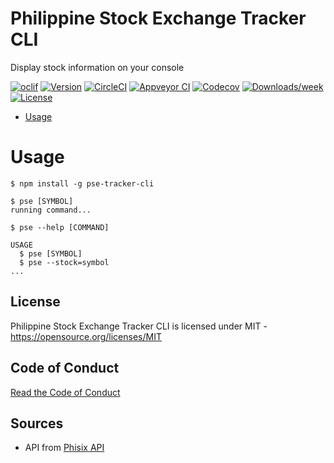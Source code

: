 Philippine Stock Exchange Tracker CLI
===============

Display stock information on your console

[![oclif](https://img.shields.io/badge/cli-oclif-brightgreen.svg)](https://oclif.io)
[![Version](https://img.shields.io/npm/v/pse-tracker-cli.svg)](https://npmjs.org/package/pse-tracker-cli)
[![CircleCI](https://circleci.com/gh/ianvizarra/pse-tracker-cli/tree/master.svg?style=shield)](https://circleci.com/gh/ianvizarra/pse-tracker-cli/tree/master)
[![Appveyor CI](https://ci.appveyor.com/api/projects/status/github/ianvizarra/pse-tracker-cli?branch=master&svg=true)](https://ci.appveyor.com/project/ianvizarra/pse-tracker-cli/branch/master)
[![Codecov](https://codecov.io/gh/ianvizarra/pse-tracker-cli/branch/master/graph/badge.svg)](https://codecov.io/gh/ianvizarra/pse-tracker-cli)
[![Downloads/week](https://img.shields.io/npm/dw/pse-tracker-cli.svg)](https://npmjs.org/package/pse-tracker-cli)
[![License](https://img.shields.io/npm/l/pse-tracker-cli.svg)](https://github.com/ianvizarra/pse-tracker-cli/blob/master/package.json)


- [Usage](#usage)

# Usage

```sh-session
$ npm install -g pse-tracker-cli

$ pse [SYMBOL]
running command...

$ pse --help [COMMAND]

USAGE
  $ pse [SYMBOL]
  $ pse --stock=symbol
...
```

## License

Philippine Stock Exchange Tracker CLI is licensed under MIT - <https://opensource.org/licenses/MIT>

## Code of Conduct

[Read the Code of Conduct](./code-of-conduct.md)

## Sources

* API from [Phisix API](https://github.com/edgedalmacio/phisix)